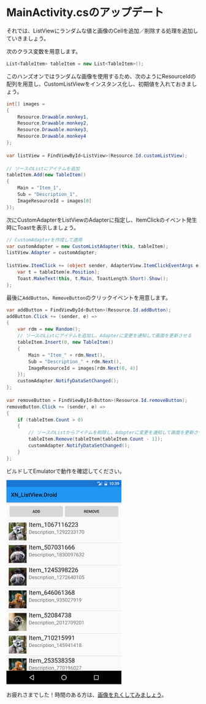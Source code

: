 # MainActivity.csのアップデート

それでは、ListViewにランダムな値と画像のCellを追加／削除する処理を追加していきましょう。

次のクラス変数を用意します。

```csharp
List<TableItem> tableItem = new List<TableItem>();
```

このハンズオンではランダムな画像を使用するため、次のようにResourceIdの配列を用意し、CustomListViewをインスタンス化し、初期値を入れておきましょう。

```csharp
int[] images =
{
    Resource.Drawable.monkey1,
    Resource.Drawable.monkey2,
    Resource.Drawable.monkey3,
    Resource.Drawable.monkey4
};

var listView = FindViewById<ListView>(Resource.Id.customListView);

// ソースのListにアイテムを追加
tableItem.Add(new TableItem()
{
    Main = "Item_1",
    Sub = "Description_1",
    ImageResourceId = images[0]
});
```

次にCustomAdapterをListViewのAdapterに指定し、ItemClickのイベント発生時にToastを表示しましょう。

```csharp
// CustomAdapterを作成して適用
var customAdapter = new CustomListAdapter(this, tableItem);
listView.Adapter = customAdapter;

listView.ItemClick += (object sender, AdapterView.ItemClickEventArgs e) => {
    var t = tableItem[e.Position];
    Toast.MakeText(this, t.Main, ToastLength.Short).Show();
};
```

最後に`AddButton`、`RemoveButton`のクリックイベントを用意します。

```csharp
var addButton = FindViewById<Button>(Resource.Id.addButton);
addButton.Click += (sender, e) =>
{
    var rdm = new Random();
    // ソースのListにアイテムを追加し、Adapterに変更を通知して画面を更新させる
    tableItem.Insert(0, new TableItem()
    {
        Main = "Item_" + rdm.Next(),
        Sub = "Description_" + rdm.Next(),
        ImageResourceId = images[rdm.Next(0, 4)]
    });
    customAdapter.NotifyDataSetChanged();
};

var removeButton = FindViewById<Button>(Resource.Id.removeButton);
removeButton.Click += (sender, e) =>
{
    if (tableItem.Count > 0)
    {
        // ソースのListからアイテムを削除し、Adapterに変更を通知して画面を更新させる
        tableItem.Remove(tableItem[tableItem.Count - 1]);
        customAdapter.NotifyDataSetChanged();
    }
};
```

ビルドしてEmulatorで動作を確認してください。

<img src="04-01.png" width="300"/>

お疲れさまでした！時間のある方は、[画像を丸くしてみましょう](05.UpdateCircleImage.md)。
